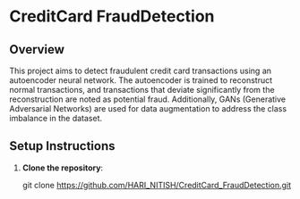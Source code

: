 # CreditCard FraudDetection

## Overview
This project aims to detect fraudulent credit card transactions using an autoencoder neural network. The autoencoder is trained to reconstruct normal transactions, and transactions that deviate significantly from the reconstruction are noted as potential fraud. Additionally, GANs (Generative Adversarial Networks) are used for data augmentation to address the class imbalance in the dataset.

## Setup Instructions

1. **Clone the repository**:

   git clone https://github.com/HARI_NITISH/CreditCard_FraudDetection.git
